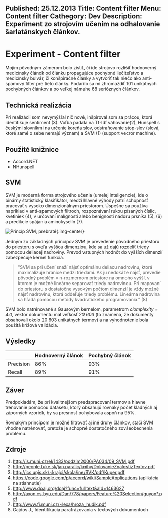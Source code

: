Published: 25.12.2013
Title: Content filter
Menu: Content filter
Cathegory: Dev
Description: Experiment zo strojovím učením na odhalovanie šarlatánskych článkov.
---
# Experiment - Content filter
Mojím pôvodným zámerom bolo zistiť, či ide strojovo rozlíšiť hodnoverný medicínsky článok od článku propagujúce pochybné liečiteľstvo a medicínsky bulvár, či konšpiračné články a vytvoriť tak niečo ako anti-spamový filter pre tieto články. 
Podarilo sa mi zhromaždiť 101 unikátnych pochybných článkov a po veľkej námahe 68 serióznych článkov.

## Technická realizácia
Pri realizácii som nevymýšľal nič nové, inšpiroval som sa prácou, ktorá identifikuje sentiment (3). Voľba padala na Tf-Idf váhovanie(2), Hunspell s českými slovníkmi na určenie koreňa slov, odstraňovanie stop-slov (slová, ktoré samé o sebe nemajú význam) a SVM (1) (support vecror machine).

## Použité knižnice
* Accord.NET
* NHunspell

## SVM

SVM je moderná forma strojového učenia (umelej inteligencie), ide o binárny štatistický klasifikátor, medzi hlavné výhody patrí schopnosť pracovať s vysoko dimenzionálnym priestorom. Úspešne sa používa napríklad v anti-spamových filtroch, rozpoznávaní rukou písaných číslic, kvetiniek (4), v určovaní malígnosti alebo benignosti nádoru prsníka (5), (6) a predikcie spájania aminokyselín (7). 

![Princíp SVM, prebraté](images/ContentFilter/svm.png){.img-center}

Jedným zo základných princípov SVM je prevedenie pôvodného priestoru do priestoru s oveľa vyššou dimenziou, kde sa už dajú rozdeliť triedy pomocou deliacej nadroviny. Prevod vstupných hodnôt do vyšších dimenzií zabezpečuje kernel funkcia. 

> "SVM sa pri učení snaží nájsť optimálnu deliacu nadrovinu, ktorá maximalizuje hranice medzi triedami. Ak ju nedokáže nájsť, prevedie pôvodný problém v n-rozmernom priestore na omnoho vyšší, v ktorom je možné lineárne separovať triedy nadrovinou. Pri mapovaní do priestoru s dostatočne vysokým počtom dimenzií je vždy možné nájsť nadrovinu, ktorá oddeľuje triedy problému. Lineárna nadrovina sa hľadá pomocou metódy kvadratického programovania." (8)

SVM bolo natrénované s Gausovým kernelom, parametrom _clomplexity = 4.0_, vektor dokumentu mal veľkosť _20 603_ (to znamená, že dokumenty obsahovali okolo 20 603 unikátnych termov) a na vyhodnotenie bola použitá krížová validácia.

## Výsledky
| |Hodnoverný článok|Pochybný článok|
|-|-|-|
|Precision|86%|93%|
|Recall|89%|91%|

## Záver
Predpokladám, že pri kvalitnejšom predspracovaní termov a hlavne trénovanie pomocou datasetu, ktorý obsahujú rovnaký počet kladných aj záporných vzoriek, by sa presnosť pohybovala aspoň na 95%.

Rovnakým princípom je možné filtrovať aj iné druhy článkov, stačí SVM vhodne natrénovať, pretože je schopné dostatočného zovšeobecnenia problému.

## Zdroje
1. <http://is.muni.cz/el/1433/podzim2006/PA034/09_SVM.pdf>
1. <http://people.tuke.sk/jan.paralic/knihy/DolovanieZnalostizTextov.pdf>
1. <http://ics.upjs.sk/~krajci/skola/ine/SVK/pdf/Kuper.pdf>
1. <https://code.google.com/p/accord/wiki/SampleApplications> (aplikácia na stiahnutie)
1. <http://www.doaj.org/doaj?func=fulltext&aId=1463627>
1. <http://axon.cs.byu.edu/Dan/778/papers/Feature%20Selection/guyon*.pdf>
1. <http://www.fi.muni.cz/~lexa/hroza_hudik.pdf>
1. Gajdos J., Identifikácia parafrázovania v textových dokumentoch